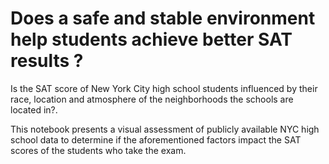 # Does a safe and stable environment help students achieve better SAT results ?

Is the SAT score of New York City high school students influenced by their race, location and atmosphere of the neighborhoods the schools are located in?. 

This notebook presents a visual assessment of publicly available NYC high school data to determine if the aforementioned factors impact the SAT scores of the students who take the exam. 
